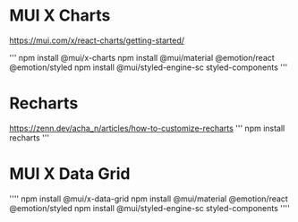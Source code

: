 
# MUI X Charts

https://mui.com/x/react-charts/getting-started/

'''
npm install @mui/x-charts
npm install @mui/material @emotion/react @emotion/styled
npm install @mui/styled-engine-sc styled-components
'''

# Recharts
https://zenn.dev/acha_n/articles/how-to-customize-recharts
'''
npm install recharts
'''

# MUI X Data Grid
''''
npm install @mui/x-data-grid
npm install @mui/material @emotion/react @emotion/styled
npm install @mui/styled-engine-sc styled-components
''''